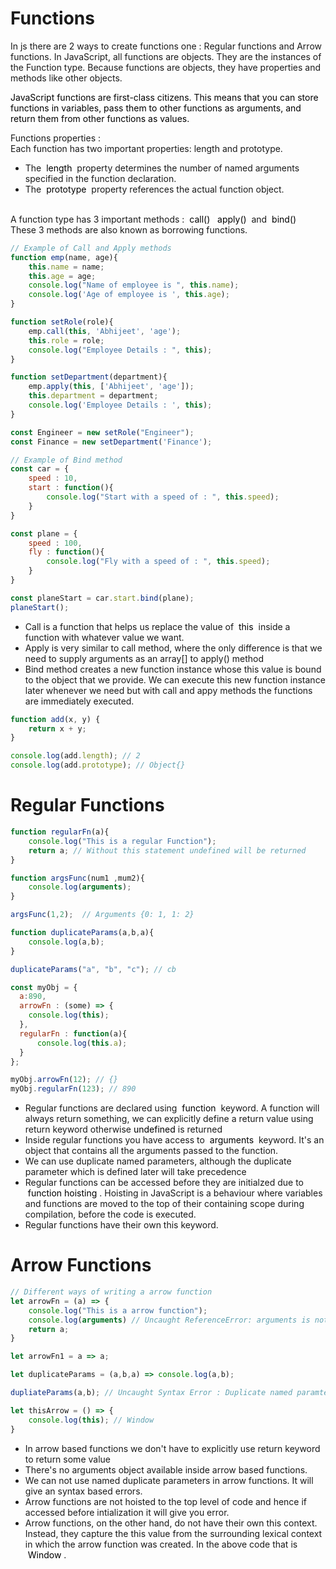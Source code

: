 # Functions 
In js there are 2 ways to create functions one : Regular functions and Arrow functions. In JavaScript, all functions are objects. They are the instances of the Function type. Because functions are objects, they have properties and methods like other objects.

<mark style="background-color: #FFF">JavaScript functions are first-class citizens. This means that you can store functions in variables, pass them to other functions as arguments, and return them from other functions as values.</mark>

Functions properties : <br/>
Each function has two important properties: length and prototype.
<ul>
<li> The <mark style="background-color: #FFF">&nbsp;length&nbsp;</mark> property determines the number of named arguments specified in the function declaration. </li>
<li> The <mark style="background-color: #FFF">&nbsp;prototype&nbsp;</mark> property references the actual function object. </li> </br>
</ul>
A function type has 3 important methods : <mark style="background-color: #FFF">&nbsp;call()&nbsp;</mark> <mark style="background-color: #FFF">&nbsp;apply()&nbsp;</mark> and <mark style="background-color: #FFF">&nbsp;bind()&nbsp;</mark>
These 3 methods are also known as borrowing functions.

```js
// Example of Call and Apply methods
function emp(name, age){
    this.name = name;
    this.age = age;
    console.log("Name of employee is ", this.name);
    console.log('Age of employee is ', this.age);
}

function setRole(role){
    emp.call(this, 'Abhijeet', 'age');
    this.role = role;
    console.log("Employee Details : ", this);
}

function setDepartment(department){
    emp.apply(this, ['Abhijeet', 'age']);
    this.department = department;
    console.log('Employee Details : ', this);
}

const Engineer = new setRole("Engineer"); 
const Finance = new setDepartment('Finance');

// Example of Bind method
const car = {
    speed : 10,
    start : function(){
        console.log("Start with a speed of : ", this.speed);
    }
}

const plane = {
    speed : 100,
    fly : function(){
        console.log("Fly with a speed of : ", this.speed);
    }
}

const planeStart = car.start.bind(plane);
planeStart();
```

<ul>
<li> Call is a function that helps us replace the value of <mark style="background-color: #FFF">&nbsp;this&nbsp;</mark> inside a function with whatever value we want. </li>

<li> Apply is very similar to call method, where the only difference is that we need to supply arguments as an array[] to apply() method </li>

<li> Bind method creates a new function instance whose this value is bound to the object that we provide. We can execute this new function instance later whenever we need but with call and appy methods the functions are immediately executed.
</ul>

```js
function add(x, y) {
    return x + y;
}

console.log(add.length); // 2
console.log(add.prototype); // Object{}

```

# Regular Functions

```js
function regularFn(a){
    console.log("This is a regular Function");
    return a; // Without this statement undefined will be returned
}

function argsFunc(num1 ,mum2){
    console.log(arguments);
}

argsFunc(1,2);  // Arguments {0: 1, 1: 2}

function duplicateParams(a,b,a){
    console.log(a,b);
}

duplicateParams("a", "b", "c"); // cb

const myObj = {
  a:890,
  arrowFn : (some) => {
    console.log(this);
  },
  regularFn : function(a){
      console.log(this.a);
  }
};

myObj.arrowFn(12); // {}
myObj.regularFn(123); // 890
```
<ul>
<li> Regular functions are declared using <mark style="background-color: #FFF">&nbsp;function&nbsp;</mark> keyword. A function will always return something, we can explicitly define a return value using return keyword otherwise <mark style="background-color: #FFF"> undefined </mark> is returned </li>

<li> Inside regular functions you have access to <mark style="background-color: #FFF"> &nbsp;arguments&nbsp;</mark> keyword. It's an object that contains all the arguments passed to the function. </li> 

<li> We can use duplicate named parameters, although the duplicate parameter which is defined later will take precedence </li>

<li> Regular functions can be accessed before they are initialzed due to <mark style="background-color: #FFF">&nbsp;function hoisting&nbsp;</mark>. Hoisting in JavaScript is a behaviour where variables and functions are moved to the top of their containing scope during compilation, before the code is executed. 

<li> Regular functions have their own this keyword. 
</ul>

# Arrow Functions 

```js
// Different ways of writing a arrow function
let arrowFn = (a) => {
    console.log("This is a arrow function");
    console.log(arguments) // Uncaught ReferenceError: arguments is not defined
    return a;
}

let arrowFn1 = a => a;

let duplicateParams = (a,b,a) => console.log(a,b);

dupliateParams(a,b); // Uncaught Syntax Error : Duplicate named paramter is not allowed 

let thisArrow = () => {
    console.log(this); // Window
}
```
<ul>
<li> In arrow based functions we don't have to explicitly use return keyword to return some value </li>

<li> There's no arguments object available inside arrow based functions. 

<li> We can not use named duplicate parameters in arrow functions. It will give an syntax based errors. 

<li> Arrow functions are not hoisted to the top level of code and hence if accessed before intialization it will give you error.

<li>Arrow functions, on the other hand, do not have their own this context. Instead, they capture the this value from the surrounding lexical context in which the arrow function was created. In the above code that is <mark style="background-color: #FFF">&nbsp;Window&nbsp;</mark>.  </li> 
</ul>